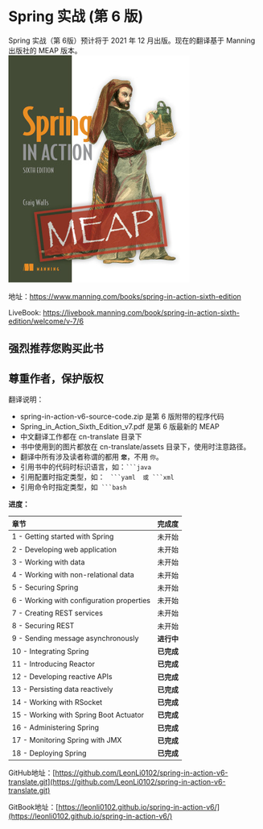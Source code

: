 # Spring 实战 (第 6 版)

Spring 实战（第 6版）预计将于 2021 年 12 月出版。现在的翻译基于 Manning 出版社的 MEAP 版本。
![](cn-translate/assets/00-Walls-Spring-6ed-MEAP-HI.png)

地址：https://www.manning.com/books/spring-in-action-sixth-edition

LiveBook: https://livebook.manning.com/book/spring-in-action-sixth-edition/welcome/v-7/6

## 强烈推荐您购买此书
## 尊重作者，保护版权

翻译说明：
* spring-in-action-v6-source-code.zip 是第 6 版附带的程序代码
* Spring_in_Action_Sixth_Edition_v7.pdf 是第 6 版最新的 MEAP
* 中文翻译工作都在 cn-translate 目录下
* 书中使用到的图片都放在 cn-translate/assets 目录下，使用时注意路径。
* 翻译中所有涉及读者称谓的都用 **`您`**，不用 `你`。
* 引用书中的代码时标识语言，如：` ```java `
* 引用配置时指定类型，如： `  ```yaml  或 ```xml  `
* 引用命令时指定类型，如`  ```bash  `


**进度：**

| 章节 | 完成度 |
| :--- | :--- |
| 1 - Getting started with Spring | 未开始 |
| 2 - Developing web application | 未开始 |
| 3 - Working with data | 未开始 |
| 4 - Working with non-relational data | 未开始 |
| 5 - Securing Spring | 未开始 |
| 6 - Working with configuration properties | 未开始 |
| 7 - Creating REST services | 未开始 |
| 8 - Securing REST | 未开始 |
| 9 - Sending message asynchronously | **进行中** |
| 10 - Integrating Spring | **已完成** |
| 11 - Introducing Reactor | **已完成** |
| 12 - Developing reactive APIs | **已完成** |
| 13 - Persisting data reactively | **已完成** |
| 14 - Working with RSocket |  **已完成** |
| 15 - Working with Spring Boot Actuator | **已完成** |
| 16 - Administering Spring | **已完成** |
| 17 - Monitoring Spring with JMX | **已完成** |
| 18 - Deploying Spring | **已完成** |

GitHub地址：[https://github.com/LeonLi0102/spring-in-action-v6-translate.git](https://github.com/LeonLi0102/spring-in-action-v6-translate.git)

GitBook地址：[https://leonli0102.github.io/spring-in-action-v6/](https://leonli0102.github.io/spring-in-action-v6/)

